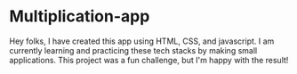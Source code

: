 # Multiplication-app
Hey folks, 
I have created this app using HTML, CSS, and javascript. I am currently learning and practicing these tech stacks by making small applications. This project was a fun challenge, but I'm happy with the result!
